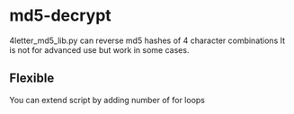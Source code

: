 # md5-decrypt
4letter_md5_lib.py can reverse md5 hashes of 4 character combinations
It is not for advanced use but work in some cases.


## Flexible




You can extend script by adding number of for loops 
